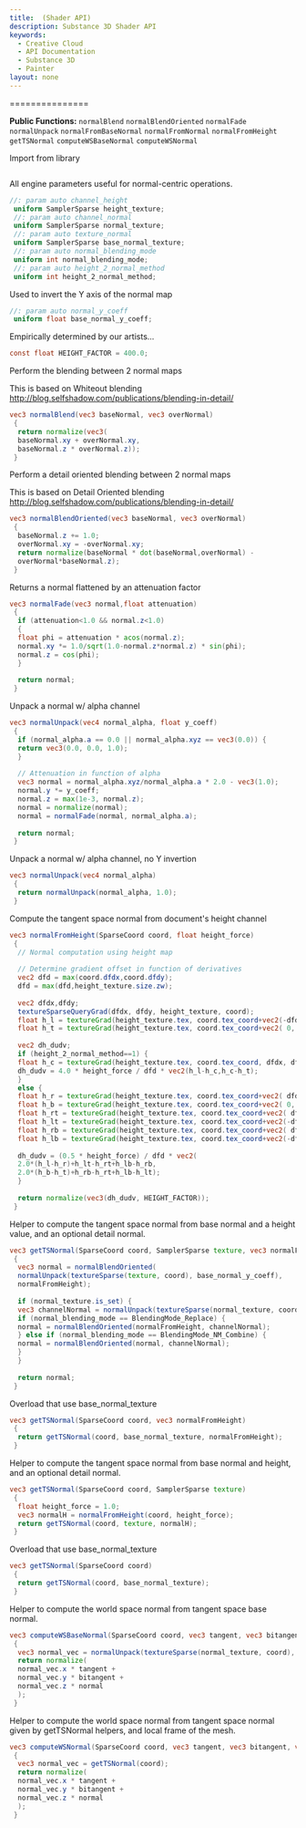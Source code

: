 ```yaml
---
title:  (Shader API)
description: Substance 3D Shader API
keywords:
  - Creative Cloud
  - API Documentation
  - Substance 3D
  - Painter
layout: none
---
```














[ ](#section-0)












[ ](#section-1)


===============


**Public Functions:**
`normalBlend`
`normalBlendOriented`
`normalFade`
`normalUnpack`
`normalFromBaseNormal`
`normalFromNormal`
`normalFromHeight`
`getTSNormal`
`computeWSBaseNormal`
`computeWSNormal`


Import from library





```glsl


```







[ ](#section-2)

All engine parameters useful for normal-centric operations.





```glsl
//: param auto channel_height
 uniform SamplerSparse height_texture;
 //: param auto channel_normal
 uniform SamplerSparse normal_texture;
 //: param auto texture_normal
 uniform SamplerSparse base_normal_texture;
 //: param auto normal_blending_mode
 uniform int normal_blending_mode;
 //: param auto height_2_normal_method
 uniform int height_2_normal_method;
```







[ ](#section-3)

Used to invert the Y axis of the normal map





```glsl
//: param auto normal_y_coeff
 uniform float base_normal_y_coeff;
```







[ ](#section-4)

Empirically determined by our artists...





```glsl
const float HEIGHT_FACTOR = 400.0;
```







[ ](#section-5)

Perform the blending between 2 normal maps


This is based on Whiteout blending
 http://blog.selfshadow.com/publications/blending-in-detail/





```glsl
vec3 normalBlend(vec3 baseNormal, vec3 overNormal)
 {
  return normalize(vec3(
  baseNormal.xy + overNormal.xy,
  baseNormal.z * overNormal.z));
 }
```







[ ](#section-6)

Perform a detail oriented blending between 2 normal maps


This is based on Detail Oriented blending
 http://blog.selfshadow.com/publications/blending-in-detail/





```glsl
vec3 normalBlendOriented(vec3 baseNormal, vec3 overNormal)
 {
  baseNormal.z += 1.0;
  overNormal.xy = -overNormal.xy;
  return normalize(baseNormal * dot(baseNormal,overNormal) -
  overNormal*baseNormal.z);
 }
```







[ ](#section-7)

Returns a normal flattened by an attenuation factor





```glsl
vec3 normalFade(vec3 normal,float attenuation)
 {
  if (attenuation<1.0 && normal.z<1.0)
  {
  float phi = attenuation * acos(normal.z);
  normal.xy *= 1.0/sqrt(1.0-normal.z*normal.z) * sin(phi);
  normal.z = cos(phi);
  }
 
  return normal;
 }
```







[ ](#section-8)

Unpack a normal w/ alpha channel





```glsl
vec3 normalUnpack(vec4 normal_alpha, float y_coeff)
 {
  if (normal_alpha.a == 0.0 || normal_alpha.xyz == vec3(0.0)) {
  return vec3(0.0, 0.0, 1.0);
  }
 
  // Attenuation in function of alpha
  vec3 normal = normal_alpha.xyz/normal_alpha.a * 2.0 - vec3(1.0);
  normal.y *= y_coeff;
  normal.z = max(1e-3, normal.z);
  normal = normalize(normal);
  normal = normalFade(normal, normal_alpha.a);
 
  return normal;
 }
```







[ ](#section-9)

Unpack a normal w/ alpha channel, no Y invertion





```glsl
vec3 normalUnpack(vec4 normal_alpha)
 {
  return normalUnpack(normal_alpha, 1.0);
 }
```







[ ](#section-10)

Compute the tangent space normal from document's height channel





```glsl
vec3 normalFromHeight(SparseCoord coord, float height_force)
 {
  // Normal computation using height map
 
  // Determine gradient offset in function of derivatives
  vec2 dfd = max(coord.dfdx,coord.dfdy);
  dfd = max(dfd,height_texture.size.zw);
 
  vec2 dfdx,dfdy;
  textureSparseQueryGrad(dfdx, dfdy, height_texture, coord);
  float h_l = textureGrad(height_texture.tex, coord.tex_coord+vec2(-dfd.x, 0 ), dfdx, dfdy).r;
  float h_t = textureGrad(height_texture.tex, coord.tex_coord+vec2( 0, dfd.y), dfdx, dfdy).r;
 
  vec2 dh_dudv;
  if (height_2_normal_method==1) {
  float h_c = textureGrad(height_texture.tex, coord.tex_coord, dfdx, dfdy).r;
  dh_dudv = 4.0 * height_force / dfd * vec2(h_l-h_c,h_c-h_t);
  }
  else {
  float h_r = textureGrad(height_texture.tex, coord.tex_coord+vec2( dfd.x, 0 ), dfdx, dfdy).r;
  float h_b = textureGrad(height_texture.tex, coord.tex_coord+vec2( 0, -dfd.y), dfdx, dfdy).r;
  float h_rt = textureGrad(height_texture.tex, coord.tex_coord+vec2( dfd.x, dfd.y), dfdx, dfdy).r;
  float h_lt = textureGrad(height_texture.tex, coord.tex_coord+vec2(-dfd.x, dfd.y), dfdx, dfdy).r;
  float h_rb = textureGrad(height_texture.tex, coord.tex_coord+vec2( dfd.x, -dfd.y), dfdx, dfdy).r;
  float h_lb = textureGrad(height_texture.tex, coord.tex_coord+vec2(-dfd.x, -dfd.y), dfdx, dfdy).r;
 
  dh_dudv = (0.5 * height_force) / dfd * vec2(
  2.0*(h_l-h_r)+h_lt-h_rt+h_lb-h_rb,
  2.0*(h_b-h_t)+h_rb-h_rt+h_lb-h_lt);
  }
 
  return normalize(vec3(dh_dudv, HEIGHT_FACTOR));
 }
```







[ ](#section-11)

Helper to compute the tangent space normal from base normal and a height
 value, and an optional detail normal.





```glsl
vec3 getTSNormal(SparseCoord coord, SamplerSparse texture, vec3 normalFromHeight)
 {
  vec3 normal = normalBlendOriented(
  normalUnpack(textureSparse(texture, coord), base_normal_y_coeff),
  normalFromHeight);
 
  if (normal_texture.is_set) {
  vec3 channelNormal = normalUnpack(textureSparse(normal_texture, coord));
  if (normal_blending_mode == BlendingMode_Replace) {
  normal = normalBlendOriented(normalFromHeight, channelNormal);
  } else if (normal_blending_mode == BlendingMode_NM_Combine) {
  normal = normalBlendOriented(normal, channelNormal);
  }
  }
 
  return normal;
 }
```







[ ](#section-12)

Overload that use base_normal_texture





```glsl
vec3 getTSNormal(SparseCoord coord, vec3 normalFromHeight)
 {
  return getTSNormal(coord, base_normal_texture, normalFromHeight);
 }
```







[ ](#section-13)

Helper to compute the tangent space normal from base normal and height, and
 an optional detail normal.





```glsl
vec3 getTSNormal(SparseCoord coord, SamplerSparse texture)
 {
  float height_force = 1.0;
  vec3 normalH = normalFromHeight(coord, height_force);
  return getTSNormal(coord, texture, normalH);
 }
```







[ ](#section-14)

Overload that use base_normal_texture





```glsl
vec3 getTSNormal(SparseCoord coord)
 {
  return getTSNormal(coord, base_normal_texture);
 }
```







[ ](#section-15)

Helper to compute the world space normal from tangent space base normal.





```glsl
vec3 computeWSBaseNormal(SparseCoord coord, vec3 tangent, vec3 bitangent, vec3 normal)
 {
  vec3 normal_vec = normalUnpack(textureSparse(normal_texture, coord), base_normal_y_coeff);
  return normalize(
  normal_vec.x * tangent +
  normal_vec.y * bitangent +
  normal_vec.z * normal
  );
 }
```







[ ](#section-16)

Helper to compute the world space normal from tangent space normal given by
 getTSNormal helpers, and local frame of the mesh.





```glsl
vec3 computeWSNormal(SparseCoord coord, vec3 tangent, vec3 bitangent, vec3 normal)
 {
  vec3 normal_vec = getTSNormal(coord);
  return normalize(
  normal_vec.x * tangent +
  normal_vec.y * bitangent +
  normal_vec.z * normal
  );
 }
 
 
```






